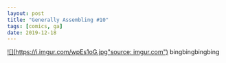 ```yaml
---
layout: post
title: "Generally Assembling #10"
tags: [comics, ga]
date: 2019-12-18
---
```

<!-- #74 -->
[![](https://i.imgur.com/wpEs1oG.jpg"source: imgur.com")](https://i.imgur.com/wpEs1oG.jpg)
bingbingbingbing
